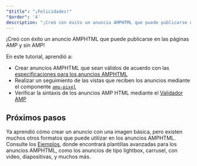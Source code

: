 ```yaml
---
"$title": "¡Felicidades!"
"$order": '4'
description: "¡Creó con éxito un anuncio AMPHTML que puede publicarse en las páginas AMP y sin AMP! En este tutorial, aprendió a: Crear un anuncio AMPHTML que sea válido de acuerdo con ..."
---
```


¡Creó con éxito un anuncio AMPHTML que puede publicarse en las páginas AMP y sin AMP!

En este tutorial, aprendió a:

- Crear anuncios AMPHTML que sean válidos de acuerdo con las [especificaciones para los anuncios AMPHTML](../../../../documentation/guides-and-tutorials/learn/a4a_spec.md)
- Realizar un seguimiento de las vistas que reciben los anuncios mediante el componente [`amp-pixel`](../../../../documentation/components/reference/amp-pixel.md)
- Verificar la sintaxis de los anuncios AMP HTML mediante el [Validador AMP](https://validator.ampproject.org/#htmlFormat=AMP4ADS)

## Próximos pasos

Ya aprendió cómo crear un anuncio con una imagen básica, pero existen muchos otros formatos que puede utilizar en los anuncios AMPHTML. Consulte los [Ejemplos](../../../../documentation/examples/index.html), donde encontrará plantillas avanzadas para los anuncios AMPHTML, como los anuncios de tipo lightbox, carrusel, con video, diapositivas, y muchos más.
